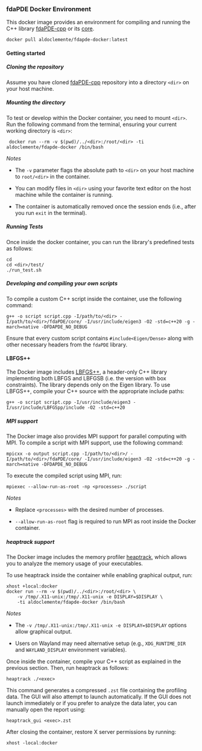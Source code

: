 ### fdaPDE Docker Environment

This docker image provides an environment for compiling and running the C++ library [fdaPDE-cpp](https://github.com/fdaPDE/fdaPDE-cpp) or its [core](https://github.com/fdaPDE/fdaPDE-core).    

```
docker pull aldoclemente/fdapde-docker:latest
```

#### Getting started

##### Cloning the repository 
Assume you have cloned [fdaPDE-cpp](https://github.com/fdaPDE/fdaPDE-cpp) repository into a directory `<dir>` on your host machine.

##### Mounting the directory
To test or develop within the Docker container, you need to mount `<dir>`. Run the following command from the terminal, ensuring your current working directory is `<dir>`:
```
 docker run --rm -v $(pwd)/../<dir>:/root/<dir> -ti aldoclemente/fdapde-docker /bin/bash
```
*Notes*

 * The `-v` parameter flags the absolute path to `<dir>` on your host machine to `root/<dir>` in the container.
	
* You can modify files in `<dir>` using your favorite text editor on the host machine while the container is running.

* The container is automatically removed once the session ends (i.e., after you run `exit` in the terminal).
 
##### Running Tests
Once inside the docker container, you can run the library's predefined tests as follows:
```
cd 
cd <dir>/test/
./run_test.sh
```

##### Developing and compiling your own scripts
To compile a custom C++ script inside the container, use the following command:
```
g++ -o script script.cpp -I/path/to/<dir> -I/path/to/<dir>/fdaPDE/core/ -I/usr/include/eigen3 -O2 -std=c++20 -g -march=native -DFDAPDE_NO_DEBUG
```

Ensure that every custom script contains `#include<Eigen/Dense>` along with other necessary headers from the `fdaPDE` library. 

#### LBFGS++
The Docker image includes [LBFGS++](https://lbfgspp.statr.me/), a header-only C++ library implementing both LBFGS and LBFGSB (i.e. the version with box constraints). The library depends only on the Eigen library.
To use LBFGS++, compile your C++ source with the appropriate include paths:

```
g++ -o script script.cpp -I/usr/include/eigen3 -I/usr/include/LBFGSpp/include -O2 -std=c++20 
```

##### MPI support
The Docker image also provides MPI support for parallel computing with MPI. To compile a script with MPI support, use the following command:
```
mpicxx -o output script.cpp -I/path/to/<dir>/ -I/path/to/<dir>/fdaPDE/core/ -I/usr/include/eigen3 -O2 -std=c++20 -g -march=native -DFDAPDE_NO_DEBUG
```
To execute the compiled script using MPI, run:
```
mpiexec --allow-run-as-root -np <processes> ./script
```
*Notes*

* Replace `<processes>` with the desired number of processes.

* `--allow-run-as-root` flag is required to run MPI as root inside the Docker container.

##### heaptrack support
The Docker image includes the memory profiler [heaptrack](https://github.com/KDE/heaptrack), which allows you to analyze the memory usage of your executables.

To use heaptrack inside the container while enabling graphical output, run:
```
xhost +local:docker
docker run --rm -v $(pwd)/../<dir>:/root/<dir> \ 
	-v /tmp/.X11-unix:/tmp/.X11-unix -e DISPLAY=$DISPLAY \ 
	-ti aldoclemente/fdapde-docker /bin/bash
```
*Notes*

 * The `-v /tmp/.X11-unix:/tmp/.X11-unix -e DISPLAY=$DISPLAY` options allow graphical output. 
 
 * Users on Wayland may need alternative setup (e.g., `XDG_RUNTIME_DIR` and `WAYLAND_DISPLAY` environment variables).

Once inside the container, compile your C++ script as explained in the previous section. 
Then, run heaptrack as follows:

```
heaptrack ./<exec>
``` 

This command generates a compressed `.zst` file containing the profiling data. 
The GUI will also attempt to launch automatically.
If the GUI does not launch immediately or if you prefer to analyze the data later, you can manually open the report using:

```
heaptrack_gui <exec>.zst
```

After closing the container, restore X server permissions by running:
```
xhost -local:docker
```
